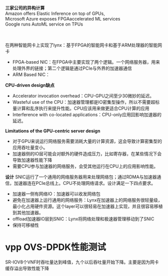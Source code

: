 **三家公司的异构计算** </br>
Amazon offers Elastic Inference on top of GPUs, </br>
Microsoft Azure exposes FPGAaccelerated ML services </br>
Google runs AutoML service on TPUs </br></br></br>

在两种智能网卡上实现了lynx：基于FPGA的智能网卡和基于ARM处理器的智能网卡
- FPGA-based NIC：在FPGA中主要实现了两个逻辑。一个网络服务器，用来处理外界的链接；第二个逻辑是通过PCIe与外界的加速器通信
- ARM Based NIC：

**CPU-driven design缺点**
- Accelerator invocation overhead：CPU-GPU之间至少30微妙的延迟。</br>
- Wasteful use of the CPU：加速器管理都是IO密集型操作，所以不需要超标量计算和乱序执行来提升性能。CPU应该用来做更适合CPU计算的应用
- Interference with co-located applications：CPU-only应用回影响加速器的延迟。

**Limitations of the GPU-centric server design**
- 对于GPU来说运行网络服务需要消耗大量的计算资源，这会导致计算密集型的应用吞吐量变小。
- 加速器侧的IO层可能会对额外的硬件造成压力，比如寄存器，在某些情况下会导致加速器性能下降
- 需要CPU参与加速器的网络服务，会受其他运行在CPU上的应用影响性能。

**设计**
SNIC运行了一个通用的网络服务器用来处理网络包；通过RDMA与加速器通信，加速器连在PCIe总线上。CPU不处理网络请求。设计满足一下四点要求。
- 加速器一侧有网络IO：加速器可以收发网络包
- 避免在加速器上运行通用的网络服务：Lynx在加速器上的网络服务很轻量级，最小化占用硬件资源。这个layer可以很轻易在加速器上实现，并且很容易移植到其他加速器。
- offload加速器IO层到SNIC：Lynx将网络处理和极速器管理移动到了SNIC
- 保持可移植性

# vpp OVS-DPDK性能测试
SR-IOV8个VNF时吞吐量达到峰值，九个以后吞吐量开始下降。主要是因为网卡缓存溢出导致性能下降</br>


